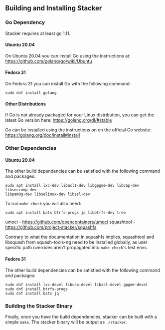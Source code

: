 ## Building and Installing Stacker

### Go Dependency

Stacker requires at least go 1.11.

#### Ubuntu 20.04

On Ubuntu 20.04 you can install Go using the instructions at:
https://github.com/golang/go/wiki/Ubuntu

#### Fedora 31

On Fedora 31 you can install Go with the following command:

    sudo dnf install golang

#### Other Distributions

If Go is not already packaged for your Linux distribution, you can get the
latest Go version here:
https://golang.org/dl/#stable

Go can be installed using the instructions on on the official Go website:
https://golang.org/doc/install#install

### Other Dependencies

#### Ubuntu 20.04

The other build dependencies can be satisfied with the following command and
packages:

    sudo apt install lxc-dev libacl1-dev libgpgme-dev libcap-dev libseccomp-dev
    libpam0g-dev libselinux-dev libssl-dev

To run `make check` you will also need:

    sudo apt install bats btrfs-progs jq libbtrfs-dev tree

umoci - https://github.com/opencontainers/umoci
squashtool - https://github.com/project-stacker/squashfs

Contrary to what the documentation in squashfs implies, squashtool and
libsquash from squash-tools-ng need to be installed globally, as user specific
path overrides aren't propagated into `make check`'s test envs.

#### Fedora 31

The other build dependencies can be satisfied with the following command and
packages:

    sudo dnf install lxc-devel libcap-devel libacl-devel gpgme-devel
    sudo dnf install btrfs-progs
    sudo dnf install bats jq

### Building the Stacker Binary

Finally, once you have the build dependencies, stacker can be built with a
simple `make`. The stacker binary will be output as `./stacker`.
